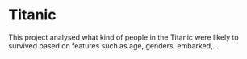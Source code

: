 # Titanic
This project analysed what kind of people in the Titanic were likely to survived based on features such as age, genders, embarked,...
